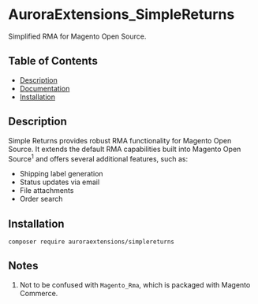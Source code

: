 # AuroraExtensions\_SimpleReturns

Simplified RMA for Magento Open Source.

## Table of Contents

+ [Description](#description)
+ [Documentation](https://docs.auroraextensions.com/magento/extensions/2.x/simplereturns/latest/)
+ [Installation](#installation)

## Description

Simple Returns provides robust RMA functionality for Magento Open Source. It extends the
default RMA capabilities built into Magento Open Source<sup>1</sup> and offers several
additional features, such as:

+ Shipping label generation
+ Status updates via email
+ File attachments
+ Order search

## Installation

```
composer require auroraextensions/simplereturns
```

## Notes

1. Not to be confused with `Magento_Rma`, which is packaged with Magento Commerce.
